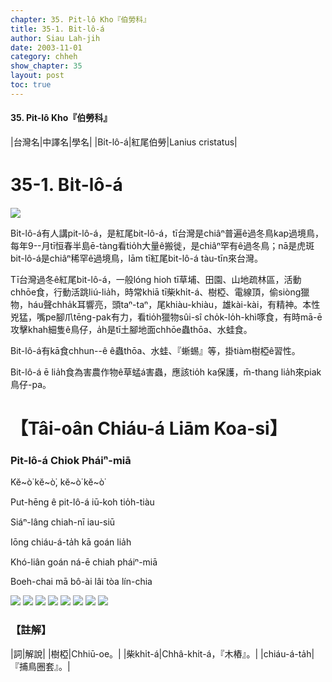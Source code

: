 ```yaml
---
chapter: 35. Pit-lô Kho『伯勞科』
title: 35-1. Bi̍t-lô-á
author: Siau Lah-jih
date: 2003-11-01
category: chheh
show_chapter: 35
layout: post
toc: true
---
```


#### 35. Pit-lô Kho『伯勞科』


|台灣名|中譯名|學名|
|Bi̍t-lô-á|紅尾伯勞|Lanius cristatus|

# 35-1. Bi̍t-lô-á

![](../too5/35/35-1-3.Bi̍t-lô-á.jpg)


Bi̍t-lô-á有人講pit-lô-á，是紅尾bit-lô-á，tī台灣是chiâⁿ普遍ê過冬鳥kap過境鳥，每年9--月tī恒春半島ē-tàng看tio̍h大量ê搬徙，是chiâⁿ罕有ê過冬鳥；nā是虎斑bit-lô-á是chiâⁿ稀罕ê過境鳥，lām tī紅尾bit-lô-á tàu-tīn來台灣。

Tī台灣過冬ê紅尾bit-lô-á，一般lóng hioh tī草埔、田園、山地疏林區，活動chhōe食，行動活跳liú-lia̍h，時常khiā tī柴khi̍t-á、樹椏、電線頂，偷siòng獵物，háu聲chha̍k耳響亮，頭taⁿ-taⁿ，尾khiàu-khiàu，雄kài-kài，有精神。本性兇猛，嘴pe腳爪tēng-pak有力，看tio̍h獵物sûi-sî cho̍k-lo̍h-khì啄食，有時mā-ē攻擊khah細隻ê鳥仔，a̍h是tī土腳地面chhōe蟲thōa、水蛙食。

Bit-lô-á有kā食chhun--ê ê蟲thōa、水蛙、『蜥蜴』等，掛tiàm樹椏ê習性。

Bit-lô-á ē lia̍h食為害農作物ê草蜢á害蟲，應該tio̍h ka保護，m̄-thang lia̍h來piak鳥仔-pa。



# 【Tâi-oân Chiáu-á Liām Koa-si】

### **Pit-lô-á Chiok Pháiⁿ-miā**


Kĕ~ò͘ kĕ~ò͘, kĕ~ò͘ kĕ~ò͘

Put-hēng ê pit-lô-á iū-koh tio̍h-tiàu

Siáⁿ-lâng chiah-nī iau-siū

Iōng chiáu-á-ta̍h kā goán lia̍h

Khó-liân goán ná-ē chiah pháiⁿ-miā

Boeh-chai mā bô-ài lâi tòa lín-chia


![](../too5/35/35-1-1.Bi̍t-lô-á.jpg)
![](../too5/35/35-1-2.Bi̍t-lô-á.jpg)
![](../too5/35/35-1-5.Bi̍t-lô-á.jpg)
![](../too5/35/35-1-6.Bi̍t-lô-á.jpg)
![](../too5/35/35-1-7.Bi̍t-lô-á.jpg)
![](../too5/35/35-1-4.Bi̍t-lô-á.jpg)
![](../too5/35/35-1-8.Bi̍t-lô-á.jpg)
![](../too5/35/35-1-9.Bi̍t-lô-á.jpg)


### 【註解】

|詞|解說|
|樹椏|Chhiū-oe。|
|柴khi̍t-á|Chhâ-khi̍t-á，『木樁』。|
|chiáu-á-ta̍h|『捕鳥圈套』。|